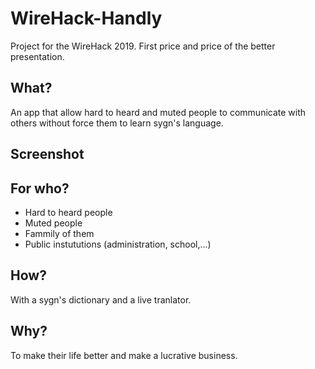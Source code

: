 # WireHack-Handly

Project for the WireHack 2019.
First price and price of the better presentation.

## What?
An app that allow hard to heard and muted people to communicate with others without force them to learn sygn's language.

## Screenshot


## For who?
- Hard to heard people
- Muted people
- Fammily of them
- Public instututions (administration, school,...)

## How?
With a sygn's dictionary and a live tranlator.

## Why?
To make their life better and make a lucrative business.
